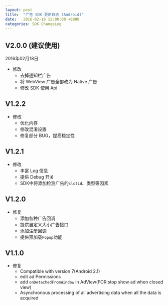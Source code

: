 ```yaml
---
layout: post
title:  "广告 SDK 更新日志 (Android)"
date:   2016-02-18 12:00:00 +0800
categories: SDK ChangeLog
---
```


## V2.0.0 (建议使⽤)

2016年02月18日

- 修改
  - 去掉通知栏广告
  - 将 WebView 广告全部改为 Native 广告
  - 修改 SDK 使用 Api

## V1.2.2

- 修改
    - 优化内存
    - 修改混淆设置
    - 修复部分 BUG，提⾼稳定性

## V1.2.1

- 修改
    - 丰富 Log 信息
    - 提供 Debug 开关
    - SDK中将添加检测广告的`slotid`、类型等因素

## V1.2.0

- 修复
    - 添加各种广告回调
    - 提供⾃定义⼤⼩广告接⼝
    - 添加注册回调
    - 提供预加载`Popup`功能

## V1.1.0

- 修复
    - Compatible with version 7(Android 2.1)
    - edit ad Permissions
    - add `onDetachedFromWindow` in AdView(FOR:stop show ad when closed
view)
    - Asynchronous processing of all advertising data when all the data is
acquired
